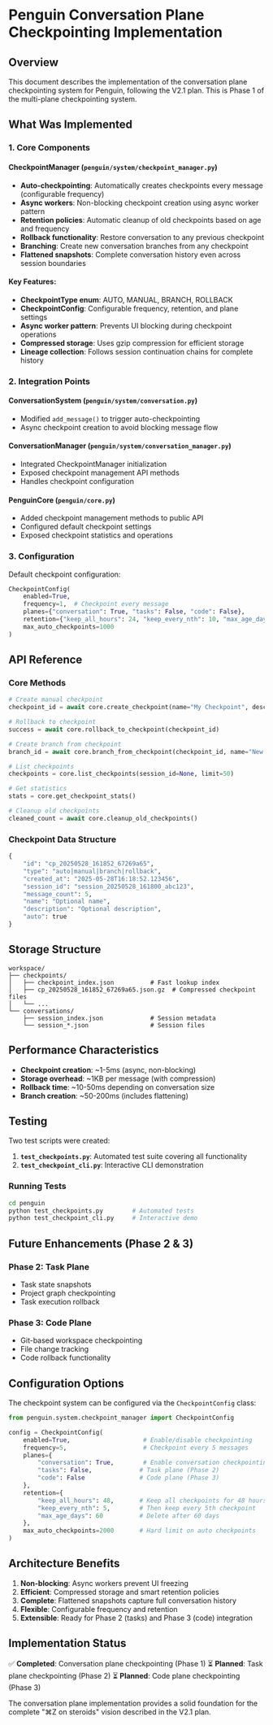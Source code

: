 # Penguin Conversation Plane Checkpointing Implementation

## Overview

This document describes the implementation of the conversation plane checkpointing system for Penguin, following the V2.1 plan. This is Phase 1 of the multi-plane checkpointing system.

## What Was Implemented

### 1. Core Components

#### CheckpointManager (`penguin/system/checkpoint_manager.py`)
- **Auto-checkpointing**: Automatically creates checkpoints every message (configurable frequency)
- **Async workers**: Non-blocking checkpoint creation using async worker pattern
- **Retention policies**: Automatic cleanup of old checkpoints based on age and frequency
- **Rollback functionality**: Restore conversation to any previous checkpoint
- **Branching**: Create new conversation branches from any checkpoint
- **Flattened snapshots**: Complete conversation history even across session boundaries

#### Key Features:
- **CheckpointType enum**: AUTO, MANUAL, BRANCH, ROLLBACK
- **CheckpointConfig**: Configurable frequency, retention, and plane settings
- **Async worker pattern**: Prevents UI blocking during checkpoint operations
- **Compressed storage**: Uses gzip compression for efficient storage
- **Lineage collection**: Follows session continuation chains for complete history

### 2. Integration Points

#### ConversationSystem (`penguin/system/conversation.py`)
- Modified `add_message()` to trigger auto-checkpointing
- Async checkpoint creation to avoid blocking message flow

#### ConversationManager (`penguin/system/conversation_manager.py`)
- Integrated CheckpointManager initialization
- Exposed checkpoint management API methods
- Handles checkpoint configuration

#### PenguinCore (`penguin/core.py`)
- Added checkpoint management methods to public API
- Configured default checkpoint settings
- Exposed checkpoint statistics and operations

### 3. Configuration

Default checkpoint configuration:
```python
CheckpointConfig(
    enabled=True,
    frequency=1,  # Checkpoint every message
    planes={"conversation": True, "tasks": False, "code": False},
    retention={"keep_all_hours": 24, "keep_every_nth": 10, "max_age_days": 30},
    max_auto_checkpoints=1000
)
```

## API Reference

### Core Methods

```python
# Create manual checkpoint
checkpoint_id = await core.create_checkpoint(name="My Checkpoint", description="...")

# Rollback to checkpoint
success = await core.rollback_to_checkpoint(checkpoint_id)

# Create branch from checkpoint
branch_id = await core.branch_from_checkpoint(checkpoint_id, name="New Branch")

# List checkpoints
checkpoints = core.list_checkpoints(session_id=None, limit=50)

# Get statistics
stats = core.get_checkpoint_stats()

# Cleanup old checkpoints
cleaned_count = await core.cleanup_old_checkpoints()
```

### Checkpoint Data Structure

```python
{
    "id": "cp_20250528_161852_67269a65",
    "type": "auto|manual|branch|rollback",
    "created_at": "2025-05-28T16:18:52.123456",
    "session_id": "session_20250528_161800_abc123",
    "message_count": 5,
    "name": "Optional name",
    "description": "Optional description",
    "auto": true
}
```

## Storage Structure

```
workspace/
├── checkpoints/
│   ├── checkpoint_index.json          # Fast lookup index
│   ├── cp_20250528_161852_67269a65.json.gz  # Compressed checkpoint files
│   └── ...
└── conversations/
    ├── session_index.json             # Session metadata
    └── session_*.json                 # Session files
```

## Performance Characteristics

- **Checkpoint creation**: ~1-5ms (async, non-blocking)
- **Storage overhead**: ~1KB per message (with compression)
- **Rollback time**: ~10-50ms depending on conversation size
- **Branch creation**: ~50-200ms (includes flattening)

## Testing

Two test scripts were created:

1. **`test_checkpoints.py`**: Automated test suite covering all functionality
2. **`test_checkpoint_cli.py`**: Interactive CLI demonstration

### Running Tests

```bash
cd penguin
python test_checkpoints.py        # Automated tests
python test_checkpoint_cli.py     # Interactive demo
```

## Future Enhancements (Phase 2 & 3)

### Phase 2: Task Plane
- Task state snapshots
- Project graph checkpointing
- Task execution rollback

### Phase 3: Code Plane
- Git-based workspace checkpointing
- File change tracking
- Code rollback functionality

## Configuration Options

The checkpoint system can be configured via the `CheckpointConfig` class:

```python
from penguin.system.checkpoint_manager import CheckpointConfig

config = CheckpointConfig(
    enabled=True,                    # Enable/disable checkpointing
    frequency=5,                     # Checkpoint every 5 messages
    planes={
        "conversation": True,        # Enable conversation checkpointing
        "tasks": False,             # Task plane (Phase 2)
        "code": False               # Code plane (Phase 3)
    },
    retention={
        "keep_all_hours": 48,       # Keep all checkpoints for 48 hours
        "keep_every_nth": 5,        # Then keep every 5th checkpoint
        "max_age_days": 60          # Delete after 60 days
    },
    max_auto_checkpoints=2000       # Hard limit on auto checkpoints
)
```

## Architecture Benefits

1. **Non-blocking**: Async workers prevent UI freezing
2. **Efficient**: Compressed storage and smart retention policies
3. **Complete**: Flattened snapshots capture full conversation history
4. **Flexible**: Configurable frequency and retention
5. **Extensible**: Ready for Phase 2 (tasks) and Phase 3 (code) integration

## Implementation Status

✅ **Completed**: Conversation plane checkpointing (Phase 1)
⏳ **Planned**: Task plane checkpointing (Phase 2)
⏳ **Planned**: Code plane checkpointing (Phase 3)

The conversation plane implementation provides a solid foundation for the complete "⌘Z on steroids" vision described in the V2.1 plan. 